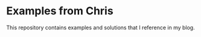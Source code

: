# Examples from Chris

This repository contains examples and solutions that I reference in my blog.
